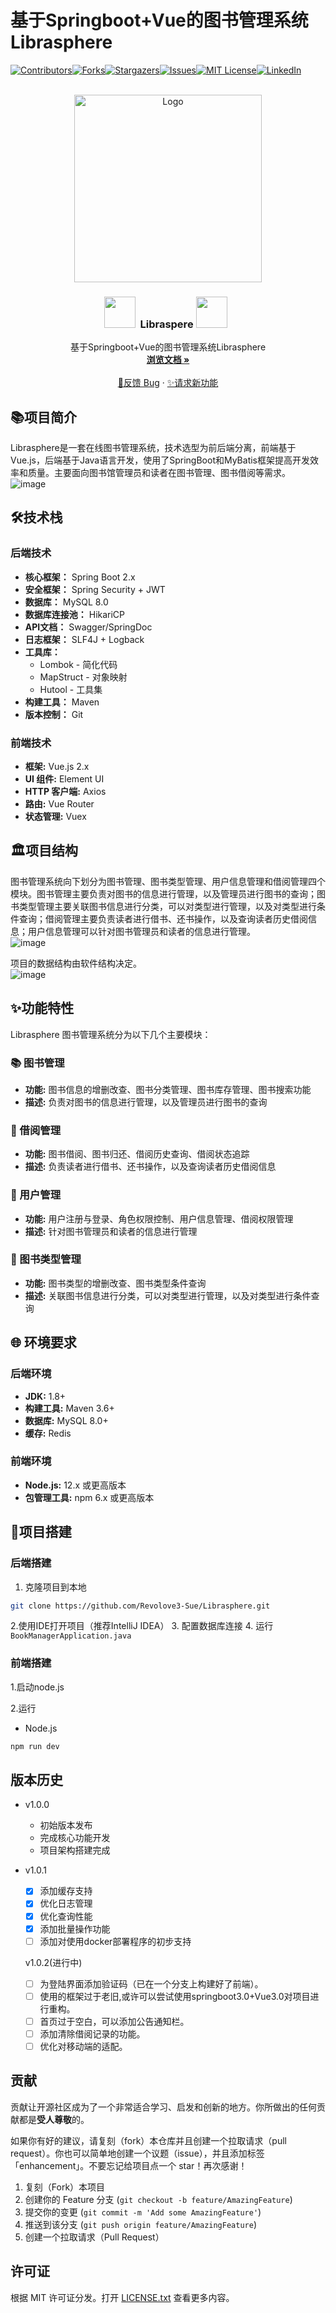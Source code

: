 # 基于Springboot+Vue的图书管理系统Librasphere

[![Contributors][contributors-shield]][contributors-url][![Forks][forks-shield]][forks-url][![Stargazers][stars-shield]][stars-url][![Issues][issues-shield]][issues-url][![MIT License][license-shield]][license-url][![LinkedIn][linkedin-shield]][linkedin-url]

<br />
<div align="center">
  <a href="https://github.com/Revolover3-Sue/Librasphere">
    <img src="images/Librasphere.png" alt="Logo" width="300" height="300">
  </a>

  <h3 align="center"><img src="https://user-images.githubusercontent.com/74038190/213844263-a8897a51-32f4-4b3b-b5c2-e1528b89f6f3.png" width="50px" /> &nbsp;Libraspere   <img src="https://user-images.githubusercontent.com/74038190/213844263-a8897a51-32f4-4b3b-b5c2-e1528b89f6f3.png" width="50px" /> &nbsp;</h3>

  <p align="center">
    基于Springboot+Vue的图书管理系统Librasphere
    <br />
    <a href="https://github.com/Revolove3-Sue/LibraSphere/blob/main/README.md"><strong>浏览文档 »</strong></a>
    <br />
    <br />
    <a href="https://github.com/Revolover3-Sue/Librasphere/issues"> 🐞反馈 Bug</a>
    ·
    <a href="https://github.com/Revolover3-Sue/Librasphere/issues"> ✨请求新功能</a>
  </p>
</div>

## 📚项目简介

Librasphere是一套在线图书管理系统，技术选型为前后端分离，前端基于Vue.js，后端基于Java语言开发，使用了SpringBoot和MyBatis框架提高开发效率和质量。主要面向图书馆管理员和读者在图书管理、图书借阅等需求。  
![image](images/homepage.png)

## 🛠️技术栈

### 后端技术
- **核心框架：** Spring Boot 2.x
- **安全框架：** Spring Security + JWT
- **数据库：** MySQL 8.0
- **数据库连接池：** HikariCP
- **API文档：** Swagger/SpringDoc
- **日志框架：** SLF4J + Logback
- **工具库：** 
  - Lombok - 简化代码
  - MapStruct - 对象映射
  - Hutool - 工具集
- **构建工具：** Maven
- **版本控制：** Git

### 前端技术
- **框架:** Vue.js 2.x
- **UI 组件:** Element UI
- **HTTP 客户端:** Axios
- **路由:** Vue Router
- **状态管理:** Vuex

## 🏛️项目结构
图书管理系统向下划分为图书管理、图书类型管理、用户信息管理和借阅管理四个模块。图书管理主要负责对图书的信息进行管理，以及管理员进行图书的查询；图书类型管理主要关联图书信息进行分类，可以对类型进行管理，以及对类型进行条件查询；借阅管理主要负责读者进行借书、还书操作，以及查询读者历史借阅信息；用户信息管理可以针对图书管理员和读者的信息进行管理。  
![image](/images/softwarestructure.png)

项目的数据结构由软件结构决定。  
![image](/images/datastructure.png)

## ✨功能特性

Librasphere 图书管理系统分为以下几个主要模块：

### 📚 图书管理
- **功能:** 图书信息的增删改查、图书分类管理、图书库存管理、图书搜索功能
- **描述:** 负责对图书的信息进行管理，以及管理员进行图书的查询

### 📖 借阅管理
- **功能:** 图书借阅、图书归还、借阅历史查询、借阅状态追踪
- **描述:** 负责读者进行借书、还书操作，以及查询读者历史借阅信息

### 👥 用户管理
- **功能:** 用户注册与登录、角色权限控制、用户信息管理、借阅权限管理
- **描述:** 针对图书管理员和读者的信息进行管理

### 📑 图书类型管理
- **功能:** 图书类型的增删改查、图书类型条件查询
- **描述:** 关联图书信息进行分类，可以对类型进行管理，以及对类型进行条件查询

## 🌐 环境要求

### 后端环境
- **JDK:** 1.8+
- **构建工具:** Maven 3.6+
- **数据库:** MySQL 8.0+
- **缓存:** Redis

### 前端环境
- **Node.js:** 12.x 或更高版本
- **包管理工具:** npm 6.x 或更高版本 

## 🚀项目搭建
### 后端搭建
  1. 克隆项目到本地
``` bash
git clone https://github.com/Revolove3-Sue/Librasphere.git
```
  2.使用IDE打开项目（推荐IntelliJ IDEA）
  3. 配置数据库连接
  4. 运行 `BookManagerApplication.java`
### 前端搭建 
  1.启动node.js
  
  2.运行
  * Node.js
  ```sh
  npm run dev
  ```


## 版本历史

- v1.0.0 
  - 初始版本发布
  - 完成核心功能开发
  - 项目架构搭建完成
  
- v1.0.1 
  - [x] 添加缓存支持
  - [x] 优化日志管理
  - [x] 优化查询性能
  - [x] 添加批量操作功能
  - [ ] 添加对使用docker部署程序的初步支持
  
  v1.0.2(进行中)
  - [ ] 为登陆界面添加验证码（已在一个分支上构建好了前端）。
  - [ ] 使用的框架过于老旧,或许可以尝试使用springboot3.0+Vue3.0对项目进行重构。
  - [ ] 首页过于空白，可以添加公告通知栏。
  - [ ] 添加清除借阅记录的功能。
  - [ ] 优化对移动端的适配。

## 贡献

贡献让开源社区成为了一个非常适合学习、启发和创新的地方。你所做出的任何贡献都是**受人尊敬**的。

如果你有好的建议，请复刻（fork）本仓库并且创建一个拉取请求（pull request）。你也可以简单地创建一个议题（issue），并且添加标签「enhancement」。不要忘记给项目点一个 star！再次感谢！

1. 复刻（Fork）本项目
2. 创建你的 Feature 分支 (`git checkout -b feature/AmazingFeature`)
3. 提交你的变更 (`git commit -m 'Add some AmazingFeature'`)
4. 推送到该分支 (`git push origin feature/AmazingFeature`)
5. 创建一个拉取请求（Pull Request）

## 许可证

根据 MIT 许可证分发。打开 [LICENSE.txt](LICENSE.txt) 查看更多内容。


[contributors-shield]: https://img.shields.io/github/contributors/Revolove3-Sue/Librasphere.svg?style=for-the-badge
[contributors-url]: https://github.com/admin1025/Libraspher/graphs/contributors
[forks-shield]: https://img.shields.io/github/forks/Revolove3-Sue/Librasphere.svg?style=for-the-badge
[forks-url]: https://github.com/Revolove3-Sue/Librasphere/network/members
[stars-shield]: https://img.shields.io/github/stars/Revolove3-Sue/Librasphere.svg?style=for-the-badge
[stars-url]: https://github.com/Revolove3-Sue/Librasphere/stargazers
[issues-shield]: https://img.shields.io/github/issues/Revolove3-Sue/Librasphere.svg?style=for-the-badge
[issues-url]: https://github.com/Revolove3-Sue/Librasphere/issues
[license-shield]: https://img.shields.io/github/license/Revolove3-Sue/Librasphere.svg?style=for-the-badge
[license-url]: https://github.com/Revolove3-Sue/Librasphere/blob/master/LICENSE.txt
[linkedin-shield]: https://img.shields.io/badge/-LinkedIn-black.svg?style=for-the-badge&logo=linkedin&colorB=555
[linkedin-url]: https://linkedin.com/in/othneildrew
[product-screenshot]: images/screenshot.png

